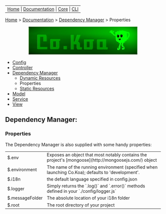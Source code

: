 <link rel='stylesheet' type='text/css' href='style.css' />
<table class="headerTable">
<tr class="headerTR">
<td class="headerTD">
<a title="Co.Koa on github" href="https://jaysaurus.github.io/Co.Koa">Home</a> |
<a title="Documentation" href="https://jaysaurus.github.io/Co.Koa/miniSite/Documentation.html">Documentation</a> |
<a title="co-koa-core on github" href="https://github.com/jaysaurus/co-koa-core">Core</a> |
<a title="co-koa-cli on github" href="https://github.com/jaysaurus/co-koa-cli">CLI</a>
</td>
</tr>
</table>

<a title="Co.Koa on github" href="https://jaysaurus.github.io/Co.Koa">Home</a> > <a title="Documentation" href="https://jaysaurus.github.io/Co.Koa/miniSite/Documentation.html">Documentation</a> > [Dependency Manager](DependencyManager.md) > Properties

<img alt="Co.Koa header" title="Co.Koa" style="margin: 0 15%; width: 70%" src="https://raw.githubusercontent.com/jaysaurus/Co.Koa/master/siteStrapCoKoa.png?sanitize=true" />

* [Config](Config.md)
* [Controller](Controller.md)
* [Dependency Manager](DependencyManager.md)
  * [Dynamic Resources](DMDynamicResources.md)
  * Properties
  * [Static Resources](DMStaticResources.md)
* [Model](Model.md)
* [Service](Service.md)
* [View](View.md)

## Dependency Manager:
### Properties

The Dependency Manager is also supplied with some handy properties:

<table>
<tr>
<td class="tdHilight">
$.env
</td>
<td>
Exposes an object that most notably contains the project's [mongoose](http://mongoosejs.com/) object
</td>
</tr>
<tr>
<td class="tdHilight">
$.environment
</td>
<td>
The name of the running environment (specified when launching Co.Koa); defaults to 'development'.
</td>
</tr>
<tr>
<td class="tdHilight">
$.i18n
</td>
<td>
the default language specified in config.json
</td>
</tr>
<tr>
<td class="tdHilight">
$.logger
</td>
<td>
Simply returns the `.log()` and `.error()` methods defined in your `./config/logger.js`
</td>
</tr>
<tr>
<td class="tdHilight">
$.messageFolder
</td>
<td>
The absolute location of your i18n folder
</td>
</tr>
<tr>
<td class="tdHilight">
$.root
</td>
<td>
The root directory of your project
</td>
</tr>
</table>
